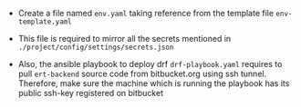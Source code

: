 - Create a file named `env.yaml` taking reference from the template file `env-template.yaml`

- This file is required to mirror all the secrets mentioned in `./project/config/settings/secrets.json`

- Also, the ansible playbook to deploy drf `drf-playbook.yaml` requires to pull `ert-backend` source code from bitbucket.org using ssh tunnel. Therefore, make sure the machine which is running the playbook has its public ssh-key registered on bitbucket
